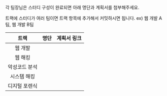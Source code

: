 <p>각 팀장님은 스터디 구성이 완료되면 아래 명단과 계획서를 첨부해주세요.</p>

<p>트랙에 스터디가 여러 팀이면 트랙 항목에 추가해서 커밋하시면 됩니다. ex) 웹 개발 A팀, 웹 개발 B팀</p>

|     트랙      | 명단 | 계획서 링크 |
| :-----------: | :--: | :---------: |
|    웹 개발    |      |             |
|    웹 해킹    |      |             |
| 악성코드 분석 |      |             |
|  시스템 해킹  |      |             |
| 디지털 포렌식 |      |             |
